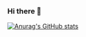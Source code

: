 ### Hi there 👋
[![Anurag's GitHub stats](https://github-readme-stats.vercel.app/api?username=nianny)](https://github.com/anuraghazra/github-readme-stats)

<!--
**nianny/nianny** is a ✨ _special_ ✨ repository because its `README.md` (this file) appears on your GitHub profile.

Here are some ideas to get you started:

- 🔭 I’m currently working on ...
- 🌱 I’m currently learning ...
- 👯 I’m looking to collaborate on ...
- 🤔 I’m looking for help with ...
- 💬 Ask me about ...
- 📫 How to reach me: ...
- 😄 Pronouns: ...
- ⚡ Fun fact: ...
-->
